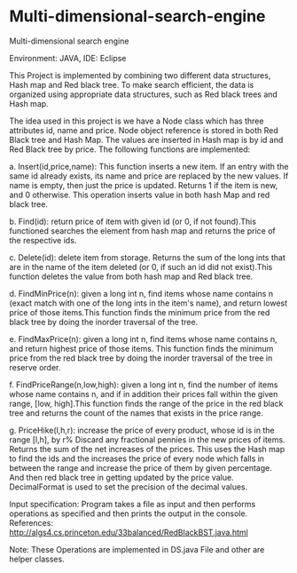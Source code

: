 # Multi-dimensional-search-engine
Multi-dimensional search engine

Environment: JAVA, IDE: Eclipse

This Project is implemented by combining two different data structures, Hash map and Red black tree. To make search efficient, the data is organized using appropriate data structures, such as Red black trees and Hash map. 

The idea used in this project is we have a Node class which has three attributes id, name and price. Node object reference is stored in both Red Black tree and Hash Map. The values are inserted in Hash map is by id and Red Black tree by price.
The following functions are implemented: 

a.	Insert(id,price,name): This function inserts a new item.  If an entry with the  same id already exists, its name and price are replaced by the  new values.  If name is empty, then just the price is updated. Returns 1 if the item is new, and 0 otherwise.
This operation inserts value in both hash Map and red black tree.

b.	Find(id): return price of item with given id (or 0, if not found).This functioned searches the element from hash map and returns the price of the respective ids.

c.	Delete(id): delete item from storage.  Returns the sum of the long ints that are in the name of the item deleted (or 0, if such an id did not exist).This function deletes the value from both hash map and Red black tree.

d.	FindMinPrice(n): given a long int n, find items whose name contains n (exact match with one of the long ints in the item's name), and return lowest price of those items.This function finds the minimum price from the red black tree by doing the inorder traversal of the tree.

e.	FindMaxPrice(n): given a long int n, find items whose name contains n, and return highest price of those items. This 
function finds the minimum price from the red black tree by doing the inorder traversal of the tree in reserve order.

f.	FindPriceRange(n,low,high): given a long int n, find the number of items whose name contains n, and if in addition their prices fall within the given range, [low, high].This function finds the range of the price in the red black tree and returns the count of the names that exists in the price range.

g.	PriceHike(l,h,r): increase the price of every product, whose id is in the range [l,h], by r%  Discard any fractional pennies in the new prices of items.  Returns the sum of the net increases of the prices. This uses the Hash map to find the ids and the increases the price of every node which falls in between the range and increase the price of them by given percentage. And then red black tree in getting updated by the price value. DecimalFormat is used to set the precision of the decimal values.

Input specification:
Program takes a file as input and then performs operations as specified and then prints the output in the console.
References:
http://algs4.cs.princeton.edu/33balanced/RedBlackBST.java.html


Note: These Operations are implemented in DS.java File and other are helper classes.
